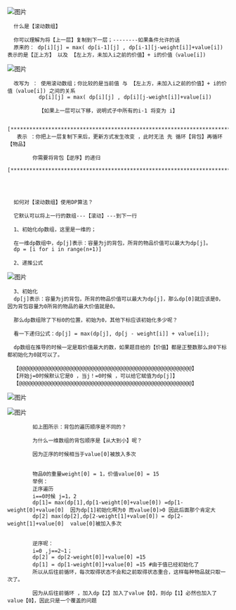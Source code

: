 ![图片](https://user-images.githubusercontent.com/38878365/186796518-7e4ee2dd-80e2-4611-abef-f0e311ca9d61.png)
      
      什么是【滚动数组】
      
      你可以理解为将【上一层】复制到下一层；--------如果条件允许的话
      原来的： dp[i][j] = max( dp[i-1][j] , dp[i-1][j-weight[i]]+value[i])  表示的是【正上方】 以及 【左上方，未加入i之前的价值】+ i的价值（value[i])
      
![图片](https://user-images.githubusercontent.com/38878365/186798442-60d3deea-ea21-47b6-959f-19f3690c4f6b.png)
      
      改写为 ： 使用滚动数组；你比较的是当前值 与 【左上方，未加入i之前的价值】+ i的价值（value[i]) 之间的关系
              dp[i][j] = max( dp[i][j] , dp[i][j-weight[i]]+value[i]) 
              
              【如果上一层可以下移，说明式子中所有的i-1 将变为 i】
        
      [**************************************************************************]
       表示 ：你把上一层复制下来后，更新方式发生改变 ，此时无法 先 循环【背包】再循环【物品】
            
            你需要将背包【逆序】的递归
      [**************************************************************************]
      
      


      如何对【滚动数组】使用DP算法？
      
      它默认可以将上一行的数组---【滚动】---到下一行
      
      1、初始化dp数组，这里是一维的；

      在一维dp数组中，dp[j]表示：容量为j的背包，所背的物品价值可以最大为dp[j]。
      dp = [i for i in range(n+1)]
      
      2、递推公式
![图片](https://user-images.githubusercontent.com/38878365/186800166-459bbe3f-6ce1-46d5-bc49-37561381bf22.png)

      3、初始化
      dp[j]表示：容量为j的背包，所背的物品价值可以最大为dp[j]，那么dp[0]就应该是0，因为背包容量为0所背的物品的最大价值就是0。

      那么dp数组除了下标0的位置，初始为0，其他下标应该初始化多少呢？

      看一下递归公式：dp[j] = max(dp[j], dp[j - weight[i]] + value[i]);

      dp数组在推导的时候一定是取价值最大的数，如果题目给的【价值】都是正整数那么非0下标都初始化为0就可以了。
      
      【@@@@@@@@@@@@@@@@@@@@@@@@@@@@@@@@@@@@@@@@@@@@@@@@@@@@@@@】
      【开始j=0时候默认它是0 ，当j！=0时候 ，可以给它赋值为dp[j]】
      【@@@@@@@@@@@@@@@@@@@@@@@@@@@@@@@@@@@@@@@@@@@@@@@@@@@@@@@】
      
![图片](https://user-images.githubusercontent.com/38878365/186800487-ff09152c-172b-406f-b6ce-48d7c4d2a05c.png)

      
      
![图片](https://user-images.githubusercontent.com/38878365/186801041-1e62a5c3-9d61-4cf7-8d24-a18d12479b25.png)
            
            如上图所示：背包的遍历顺序是不同的？
            
            为什么一维数组的背包顺序是【从大到小】呢？
            
            因为正序的时候相当于value[0]被放入多次
            
            
            物品0的重量weight[0] = 1，价值value[0] = 15
            举例：
            正序遍历
            i==0时候 j=1，2
            dp[1]= max(dp[1],dp[1-weight[0]+value[0]) =dp[1-weight[0]+value[0]  因为dp[1]初始化啊为0 而value[0]>0 因此后面那个肯定大
            dp[2] max(dp[2],dp[2-weight[1]+value[0]) = dp[2-weight[1]+value[0]  value[0]被加入多次
            
            
            逆序呢：
            i=0 ,j==2~1；
            dp[2] = dp[2-weight[0]]+value[0] =15
            dp[1] = dp[1-weight[0]]+value[0] =15 #由于值已经初始化了
            所以从后往前循环，每次取得状态不会和之前取得状态重合，这样每种物品就只取一次了。
            
            因为从后往前循环 ，加入dp【2】加入了value【0】，则dp【1】必然也加入了value【0】，因此只是一个覆盖的问题
                   
